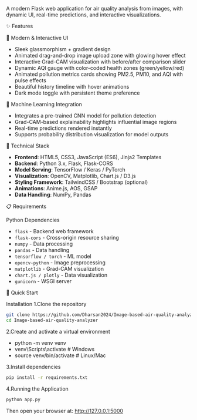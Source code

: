 A modern Flask web application for air quality analysis from images, with dynamic UI, real-time predictions, and interactive visualizations.

✨ Features

🎨 Modern & Interactive UI
- Sleek glassmorphism + gradient design
- Animated drag-and-drop image upload zone with glowing hover effect
- Interactive Grad-CAM visualization with before/after comparison slider
- Dynamic AQI gauge with color-coded health zones (green/yellow/red)
- Animated pollution metrics cards showing PM2.5, PM10, and AQI with pulse effects
- Beautiful history timeline with hover animations
- Dark mode toggle with persistent theme preference

🧠 Machine Learning Integration
- Integrates a pre-trained CNN model for pollution detection
- Grad-CAM-based explainability highlights influential image regions
- Real-time predictions rendered instantly
- Supports probability distribution visualization for model outputs

🧩 Technical Stack
- **Frontend**: HTML5, CSS3, JavaScript (ES6), Jinja2 Templates
- **Backend**: Python 3.x, Flask, Flask-CORS
- **Model Serving**: TensorFlow / Keras / PyTorch
- **Visualization**: OpenCV, Matplotlib, Chart.js / D3.js
- **Styling Framework**: TailwindCSS / Bootstrap (optional)
- **Animations**: Anime.js, AOS, GSAP
- **Data Handling**: NumPy, Pandas

📋 Requirements

Python Dependencies

- `flask` - Backend web framework
- `flask-cors` - Cross-origin resource sharing
- `numpy` - Data processing
- `pandas` - Data handling
- `tensorflow / torch` - ML model
- `opencv-python` - Image preprocessing
- `matplotlib` - Grad-CAM visualization
- `chart.js / plotly` - Data visualization
- `gunicorn` - WSGI server

🚀 Quick Start

Installation
1.Clone the repository
  ```bash
git clone https://github.com/Dharsan2024/Image-based-air-quality-analyzer.git
cd Image-based-air-quality-analyzer
 ```

2.Create and activate a virtual environment

- python -m venv venv
- venv\Scripts\activate      # Windows
- source venv/bin/activate   # Linux/Mac

3.Install dependencies
```bash
pip install -r requirements.txt
 ```

4.Running the Application
```bash
python app.py
 ```
Then open your browser at: http://127.0.0.1:5000





